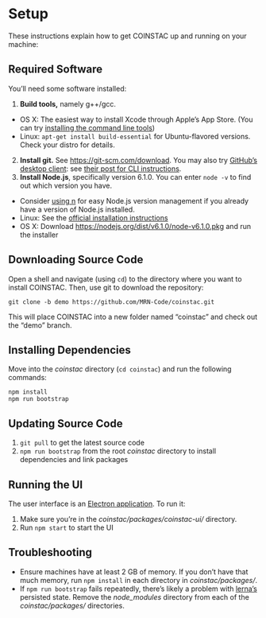 # Setup

These instructions explain how to get COINSTAC up and running on your machine:

## Required Software

You’ll need some software installed:

1. **Build tools,** namely g++/gcc.
  * OS X: The easiest way to install Xcode through Apple’s App Store. (You can try [installing the command line tools](https://www.maketecheasier.com/install-command-line-tools-without-xcode/))
  * Linux: `apt-get install build-essential` for Ubuntu-flavored versions. Check your distro for details.
2. **Install git.** See https://git-scm.com/download. You may also try [GitHub’s desktop client](https://desktop.github.com/): see [their post for CLI instructions](https://github.com/blog/1510-installing-git-from-github-for-mac).
3. **Install Node.js**, specifically version 6.1.0. You can enter `node -v` to find out which version you have.
  * Consider [using n](https://www.npmjs.com/package/n) for easy Node.js version management if you already have a version of Node.js installed.
  * Linux: See the [official installation instructions](https://nodejs.org/en/download/package-manager/#debian-and-ubuntu-based-linux-distributions)
  * OS X: Download https://nodejs.org/dist/v6.1.0/node-v6.1.0.pkg and run the installer

## Downloading Source Code

Open a shell and navigate (using `cd`) to the directory where you want to install COINSTAC. Then, use git to download the repository:

```shell
git clone -b demo https://github.com/MRN-Code/coinstac.git
```

This will place COINSTAC into a new folder named “coinstac” and check out the “demo” branch.

## Installing Dependencies

Move into the _coinstac_ directory (`cd coinstac`) and run the following commands:

```shell
npm install
npm run bootstrap
```

## Updating Source Code

1. `git pull` to get the latest source code
2. `npm run bootstrap` from the root _coinstac_ directory to install dependencies and link packages

## Running the UI

The user interface is an [Electron application](http://electron.atom.io/). To run it:

1. Make sure you’re in the _coinstac/packages/coinstac-ui/_ directory.
2. Run `npm start` to start the UI

## Troubleshooting

* Ensure machines have at least 2 GB of memory. If you don’t have that much memory, run `npm install` in each directory in _coinstac/packages/_.
* If `npm run bootstrap` fails repeatedly, there’s likely a problem with [lerna’s](https://lernajs.io/) persisted state. Remove the _node_modules_ directory from each of the _coinstac/packages/<package name>_ directories.
